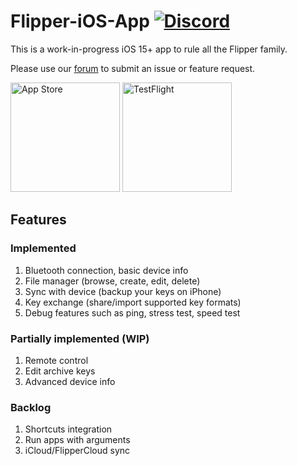 # Flipper-iOS-App [![Discord](https://img.shields.io/discord/740930220399525928.svg?label=&logo=discord&logoColor=ffffff&color=7389D8&labelColor=6A7EC2)](http://flipperzero.one/discord)

This is a work-in-progress iOS 15+ app to rule all the Flipper family. 

Please use our [forum](https://forum.flipperzero.one/c/mobile/14) to submit an issue or feature request.

[<img src="https://developer.apple.com/assets/elements/badges/download-on-the-app-store.svg" alt="App Store" width="175"/>](https://apps.apple.com/app/flipper-mobile-app/id1534655259)
[<img src="https://askyourself.app/assets/testflight.png" alt="TestFlight" width="175"/>](https://testflight.apple.com/join/oLyR7YeT)

## Features

### Implemented

1. Bluetooth connection, basic device info
2. File manager (browse, create, edit, delete)
2. Sync with device (backup your keys on iPhone)
3. Key exchange (share/import supported key formats)
4. Debug features such as ping, stress test, speed test

### Partially implemented (WIP)

1. Remote control
2. Edit archive keys
3. Advanced device info

### Backlog

1. Shortcuts integration
2. Run apps with arguments
3. iCloud/FlipperCloud sync
